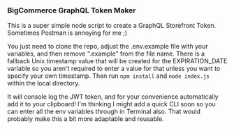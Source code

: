 ### BigCommerce GraphQL Token Maker

This is a super simple node script to create a GraphQL Storefront Token. Sometimes Postman is annoying for me ;) 

You just need to clone the repo, adjust the .env.example file with your variables, and then remove ".example" from the file name. There is a fallback Unix timestamp value that will be created for the EXPIRATION_DATE variable so you aren't required to enter a value for that unless you want to specify your own timestamp. Then run `npm install` and `node index.js` within the local directory.

It will console log the JWT token, and for your convenience automatically add it to your clipboard! I'm thinking I might add a quick CLI soon so you can enter all the env variables through in Terminal also. That would probably make this a bit more adaptable and reusable.
